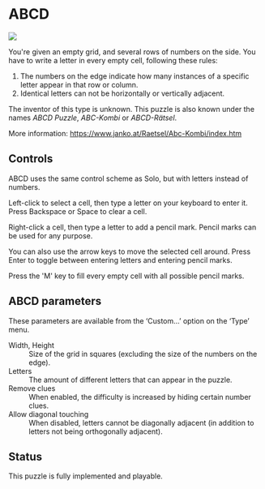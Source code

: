 # ABCD

![](https://raw.githubusercontent.com/x-sheep/puzzles-unreleased/master/docs/img/abcd.png)

You're given an empty grid, and several rows of numbers on the side. You have to write a letter in every empty cell, following these rules:

1. The numbers on the edge indicate how many instances of a specific letter appear in that row or column.
2. Identical letters can not be horizontally or vertically adjacent.

The inventor of this type is unknown. This puzzle is also known under the names _ABCD Puzzle_, _ABC-Kombi_ or _ABCD-Rätsel_.

More information: https://www.janko.at/Raetsel/Abc-Kombi/index.htm

## Controls

ABCD uses the same control scheme as Solo, but with letters instead of numbers.

Left-click to select a cell, then type a letter on your keyboard to enter it. Press Backspace or Space to clear a cell.

Right-click a cell, then type a letter to add a pencil mark. Pencil marks can be used for any purpose.

You can also use the arrow keys to move the selected cell around. Press Enter to toggle between entering letters and entering pencil marks.

Press the 'M' key to fill every empty cell with all possible pencil marks.

## ABCD parameters

These parameters are available from the ‘Custom…’ option on the ‘Type’ menu.

<dl>
	<dt>Width, Height</dt>
	<dd>Size of the grid in squares (excluding the size of the numbers on the edge).</dd>
	<dt>Letters</dt>
	<dd>The amount of different letters that can appear in the puzzle.</dd>
	<dt>Remove clues</dt>
	<dd>When enabled, the difficulty is increased by hiding certain number clues.</dd>
	<dt>Allow diagonal touching</dt>
	<dd>When disabled, letters cannot be diagonally adjacent (in addition to letters not being orthogonally adjacent).</dd>
</dl>

## Status

This puzzle is fully implemented and playable.
